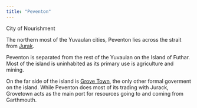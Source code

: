 ```yaml
---
title: "Peventon"
---
```


City of Nourishment

The northern most of the Yuvaulan cities, Peventon lies across the strait from [Jurak](Geography/Continents/Yenu/Cities/Jurak.md). 

Peventon is separated from the rest of the Yuvaulan on the Island of Futhar. Most of the island is uninhabited as its primary use is agriculture and mining. 

On the far side of the island is [Grove Town](Geography/Continents/Yenu/Towns/Grove%20Town.md), the only other formal goverment on the island. While Peventon does most of its trading with Jurack, Grovetown acts as the main port for resources going to and coming from Garthmouth. 